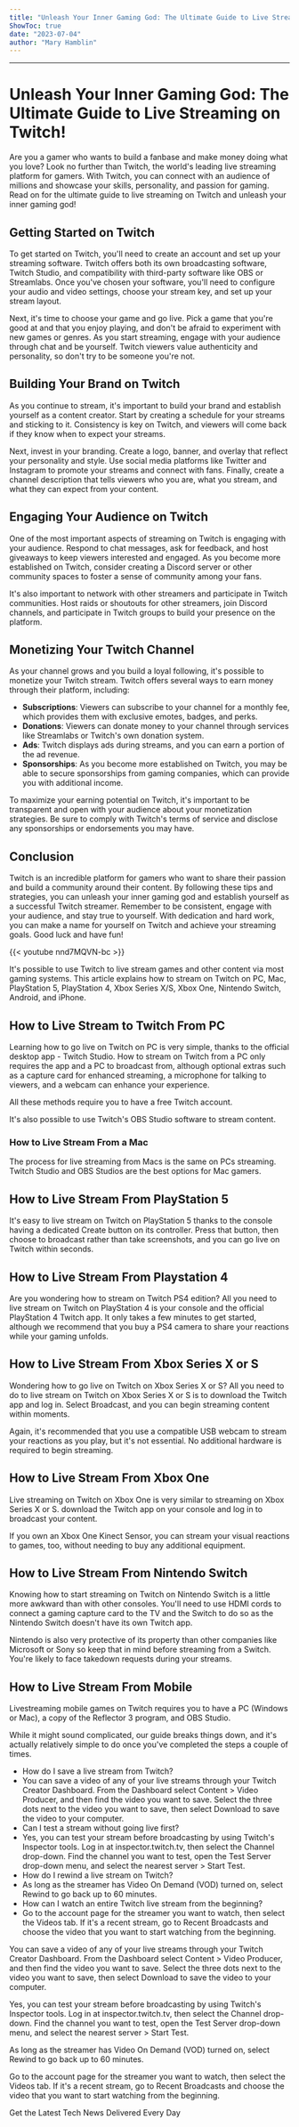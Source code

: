 ```yaml
---
title: "Unleash Your Inner Gaming God: The Ultimate Guide to Live Streaming on Twitch!"
ShowToc: true 
date: "2023-07-04"
author: "Mary Hamblin"
---
```

*****
# Unleash Your Inner Gaming God: The Ultimate Guide to Live Streaming on Twitch!

Are you a gamer who wants to build a fanbase and make money doing what you love? Look no further than Twitch, the world's leading live streaming platform for gamers. With Twitch, you can connect with an audience of millions and showcase your skills, personality, and passion for gaming. Read on for the ultimate guide to live streaming on Twitch and unleash your inner gaming god!

## Getting Started on Twitch

To get started on Twitch, you'll need to create an account and set up your streaming software. Twitch offers both its own broadcasting software, Twitch Studio, and compatibility with third-party software like OBS or Streamlabs. Once you've chosen your software, you'll need to configure your audio and video settings, choose your stream key, and set up your stream layout.

Next, it's time to choose your game and go live. Pick a game that you're good at and that you enjoy playing, and don't be afraid to experiment with new games or genres. As you start streaming, engage with your audience through chat and be yourself. Twitch viewers value authenticity and personality, so don't try to be someone you're not.

## Building Your Brand on Twitch

As you continue to stream, it's important to build your brand and establish yourself as a content creator. Start by creating a schedule for your streams and sticking to it. Consistency is key on Twitch, and viewers will come back if they know when to expect your streams.

Next, invest in your branding. Create a logo, banner, and overlay that reflect your personality and style. Use social media platforms like Twitter and Instagram to promote your streams and connect with fans. Finally, create a channel description that tells viewers who you are, what you stream, and what they can expect from your content.

## Engaging Your Audience on Twitch

One of the most important aspects of streaming on Twitch is engaging with your audience. Respond to chat messages, ask for feedback, and host giveaways to keep viewers interested and engaged. As you become more established on Twitch, consider creating a Discord server or other community spaces to foster a sense of community among your fans.

It's also important to network with other streamers and participate in Twitch communities. Host raids or shoutouts for other streamers, join Discord channels, and participate in Twitch groups to build your presence on the platform.

## Monetizing Your Twitch Channel

As your channel grows and you build a loyal following, it's possible to monetize your Twitch stream. Twitch offers several ways to earn money through their platform, including:

- **Subscriptions**: Viewers can subscribe to your channel for a monthly fee, which provides them with exclusive emotes, badges, and perks.
- **Donations**: Viewers can donate money to your channel through services like Streamlabs or Twitch's own donation system.
- **Ads**: Twitch displays ads during streams, and you can earn a portion of the ad revenue.
- **Sponsorships**: As you become more established on Twitch, you may be able to secure sponsorships from gaming companies, which can provide you with additional income.

To maximize your earning potential on Twitch, it's important to be transparent and open with your audience about your monetization strategies. Be sure to comply with Twitch's terms of service and disclose any sponsorships or endorsements you may have.

## Conclusion

Twitch is an incredible platform for gamers who want to share their passion and build a community around their content. By following these tips and strategies, you can unleash your inner gaming god and establish yourself as a successful Twitch streamer. Remember to be consistent, engage with your audience, and stay true to yourself. With dedication and hard work, you can make a name for yourself on Twitch and achieve your streaming goals. Good luck and have fun!

{{< youtube nnd7MQVN-bc >}} 




It's possible to use Twitch to live stream games and other content via most gaming systems. This article explains how to stream on Twitch on PC, Mac, PlayStation 5, PlayStation 4, Xbox Series X/S, Xbox One, Nintendo Switch, Android, and iPhone.

 
##   How to Live Stream to Twitch From PC  
 

Learning how to go live on Twitch on PC is very simple, thanks to the official desktop app - Twitch Studio. How to stream on Twitch from a PC only requires the app and a PC to broadcast from, although optional extras such as a capture card for enhanced streaming, a microphone for talking to viewers, and a webcam can enhance your experience. 

 
All these methods require you to have a free Twitch account. 
 

It's also possible to use Twitch's OBS Studio software to stream content. 

 
###   How to Live Stream From a Mac  
 

The process for live streaming from Macs is the same on PCs streaming. Twitch Studio and OBS Studios are the best options for Mac gamers. 

 
##   How to Live Stream From PlayStation 5  
 

It's easy to live stream on Twitch on PlayStation 5 thanks to the console having a dedicated Create button on its controller. Press that button, then choose to broadcast rather than take screenshots, and you can go live on Twitch within seconds.

 
##   How to Live Stream From Playstation 4  
 

Are you wondering how to stream on Twitch PS4 edition? All you need to live stream on Twitch on PlayStation 4 is your console and the official PlayStation 4 Twitch app. It only takes a few minutes to get started, although we recommend that you buy a PS4 camera to share your reactions while your gaming unfolds. 

 
##   How to Live Stream From Xbox Series X or S  
 

Wondering how to go live on Twitch on Xbox Series X or S? All you need to do to live stream on Twitch on Xbox Series X or S is to download the Twitch app and log in. Select Broadcast, and you can begin streaming content within moments.

 

Again, it's recommended that you use a compatible USB webcam to stream your reactions as you play, but it's not essential. No additional hardware is required to begin streaming.

 
##   How to Live Stream From Xbox One  
 

Live streaming on Twitch on Xbox One is very similar to streaming on Xbox Series X or S. download the Twitch app on your console and log in to broadcast your content. 

 

If you own an Xbox One Kinect Sensor, you can stream your visual reactions to games, too, without needing to buy any additional equipment. 

 
##   How to Live Stream From Nintendo Switch  
 

Knowing how to start streaming on Twitch on Nintendo Switch is a little more awkward than with other consoles. You'll need to use HDMI cords to connect a gaming capture card to the TV and the Switch to do so as the Nintendo Switch doesn't have its own Twitch app. 

 

Nintendo is also very protective of its property than other companies like Microsoft or Sony so keep that in mind before streaming from a Switch. You're likely to face takedown requests during your streams. 

 
##   How to Live Stream From Mobile  
 

Livestreaming mobile games on Twitch requires you to have a PC (Windows or Mac), a copy of the Reflector 3 program, and OBS Studio. 

 

While it might sound complicated, our guide breaks things down, and it's actually relatively simple to do once you've completed the steps a couple of times. 

 
- How do I save a live stream from Twitch?
 - You can save a video of any of your live streams through your Twitch Creator Dashboard. From the Dashboard select Content > Video Producer, and then find the video you want to save. Select the three dots next to the video you want to save, then select Download to save the video to your computer.
 - Can I test a stream without going live first?
 - Yes, you can test your stream before broadcasting by using Twitch's Inspector tools. Log in at inspector.twitch.tv, then select the Channel drop-down. Find the channel you want to test, open the Test Server drop-down menu, and select the nearest server > Start Test.
 - How do I rewind a live stream on Twitch?
 - As long as the streamer has Video On Demand (VOD) turned on, select Rewind to go back up to 60 minutes.
 - How can I watch an entire Twitch live stream from the beginning?
 - Go to the account page for the streamer you want to watch, then select the Videos tab. If it's a recent stream, go to Recent Broadcasts and choose the video that you want to start watching from the beginning.

 
You can save a video of any of your live streams through your Twitch Creator Dashboard. From the Dashboard select Content > Video Producer, and then find the video you want to save. Select the three dots next to the video you want to save, then select Download to save the video to your computer.
 
Yes, you can test your stream before broadcasting by using Twitch's Inspector tools. Log in at inspector.twitch.tv, then select the Channel drop-down. Find the channel you want to test, open the Test Server drop-down menu, and select the nearest server > Start Test.
 
As long as the streamer has Video On Demand (VOD) turned on, select Rewind to go back up to 60 minutes.
 
Go to the account page for the streamer you want to watch, then select the Videos tab. If it's a recent stream, go to Recent Broadcasts and choose the video that you want to start watching from the beginning.
 

Get the Latest Tech News Delivered Every Day




